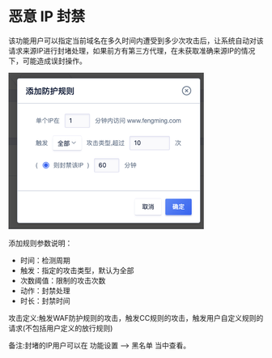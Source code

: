 

# 恶意 IP 封禁

该功能⽤户可以指定当前域名在多久时间内遭受到多少次攻击后，让系统自动对该请求来源IP进行封堵处理，如果前方有第三方代理，在未获取准确来源IP的情况下，可能造成误封操作。

![](../../images/opintro/waf54.png)

添加规则参数说明：

  - 时间：检测周期
  - 触发：指定的攻击类型，默认为全部
  - 次数阈值：限制的攻击次数
  - 动作：封禁处理
  - 时长：封禁时间


攻击定义:触发WAF防护规则的攻击，触发CC规则的攻击，触发⽤户⾃定义规则的请求(不包括⽤户定义的放行规则)

备注:封堵的IP⽤户可以在 功能设置 —> ⿊名单 当中查看。






